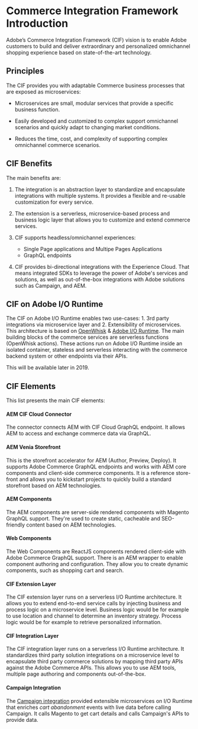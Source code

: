 # Commerce Integration Framework Introduction

Adobe’s Commerce Integration Framework (CIF) vision is to enable Adobe customers to build and deliver extraordinary and personalized omnichannel shopping experience based on state-of-the-art technology.

## Principles

The CIF provides you with adaptable Commerce business processes that are exposed as microservices:

*  Microservices are small, modular services that provide a specific business function.  

*  Easily developed and customized to complex support omnichannel scenarios and quickly adapt to changing market conditions. 

*  Reduces the time, cost, and complexity of supporting complex omnichannel commerce scenarios.


## CIF Benefits

The main benefits are: 

1. The integration is an abstraction layer to standardize and encapsulate integrations with multiple systems. It provides a flexible and re-usable customization for every service.

2. The extension is a serverless, microservice-based process and business logic layer that allows you to customize and extend commerce services.

3. CIF supports headless/omnichannel experiences:
    * Single Page applications and Multipe Pages Applications
    * GraphQL endpoints
    
4. CIF provides bi-directional integrations with the Experience Cloud. That means integrated SDKs to leverage the power of Adobe's services and solutions, as well as out-of-the-box integrations with Adobe solutions such as Campaign, and AEM.


## CIF on Adobe I/O Runtime

The CIF on Adobe I/O Runtime enables two use-cases: 1. 3rd party integrations via microservice layer and 2. Extensibility of microservices. This architecture is based on [OpenWhisk](https://openwhisk.apache.org) & [Adobe I/O Runtime](https://www.adobe.io/apis/cloudplatform/runtime.html). The main building blocks of the commerce services are serverless functions (OpenWhisk actions). These actions run on Adobe I/O Runtime inside an isolated container, stateless and serverless interacting with the commerce backend system or other endpoints via their APIs. 

This will be available later in 2019.

## CIF Elements

This list presents the main CIF elements:

#### AEM CIF Cloud Connector
The connector connects AEM with CIF Cloud GraphQL endpoint. It allows AEM to access and exchange commerce data via GraphQL.

#### AEM Venia Storefront
This is the storefront accelerator for AEM (Author, Preview, Deploy). It supports Adobe Commerce GraphQL endpoints and works with AEM core components and client-side commerce components.
It is a reference store-front and allows you to kickstart projects to quickly build a standard storefront based on AEM technologies.

#### AEM Components

The AEM components are server-side rendered components with Magento GraphQL support. They're used to create static, cacheable and SEO-friendly content based on AEM technologies.

#### Web Components

The Web Components are ReactJS components rendered client-side with Adobe Commerce GraphQL support. There is an AEM wrapper to enable component authoring and configuration. They allow you to create dynamic components, such as shopping cart and search.

#### CIF Extension Layer

The CIF extension layer runs on a serverless I/O Runtime architecture. It allows you to extend end-to-end service calls by injecting business and process logic on a microservice level. Business logic would be for example to use location and channel to determine an inventory strategy. Process logic would be for example to retrieve personalized information.

#### CIF Integration Layer

The CIF integration layer runs on a serverless I/O Runtime architecture. It standardizes third party solution integrations on a microservice level to encapsulate third party commerce solutions by mapping third party APIs against the Adobe Commerce APIs. This allows you to use AEM tools, multiple page authoring and components out-of-the-box.

#### Campaign Integration

The [Campaign integration](https://github.com/adobe/commerce-cif-cart-abandonment) provided extensible microservices on I/O Runtime that enriches *cart abandonment* events with live data before calling Campaign. It calls Magento to get cart details and calls Campaign's APIs to provide data.
